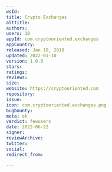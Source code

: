 ```yaml
---
wsId: 
title: Crypto Exchanges
altTitle: 
authors: 
users: 10
appId: com.cryptooriented.exchanges
appCountry: 
released: Jan 10, 2018
updated: 2022-01-10
version: 1.0.0
stars: 
ratings: 
reviews: 
size: 
website: https://cryptooriented.com
repository: 
issue: 
icon: com.cryptooriented.exchanges.png
bugbounty: 
meta: ok
verdict: fewusers
date: 2022-06-22
signer: 
reviewArchive: 
twitter: 
social: 
redirect_from: 

---
```


